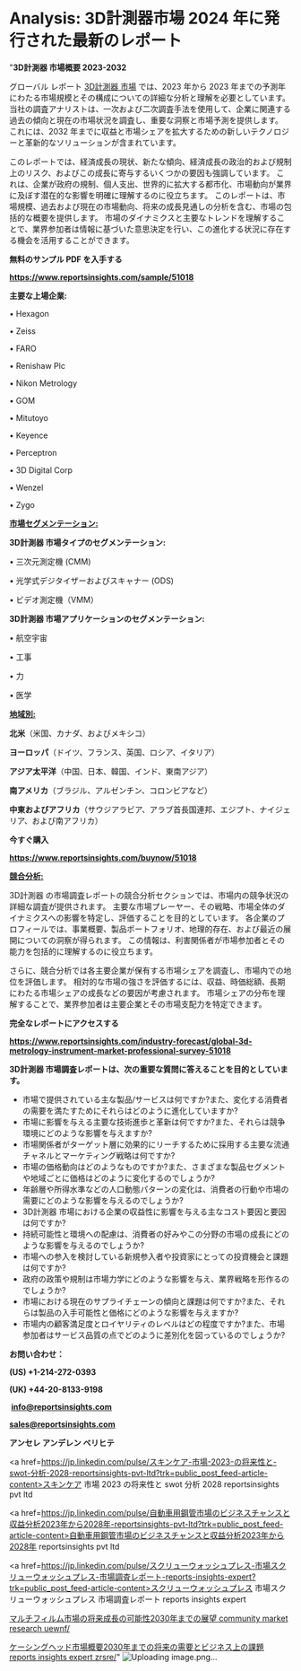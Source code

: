 # Analysis: 3D計測器市場 2024 年に発行された最新のレポート

"<strong>3D計測器 市場概要 2023-2032</strong>

グローバル レポート <a href=https://www.reportsinsights.com/sample/51018>3D計測器 市場</a> では、2023 年から 2023 年までの予測年にわたる市場規模とその構成についての詳細な分析と理解を必要としています。 当社の調査アナリストは、一次および二次調査手法を使用して、企業に関連する過去の傾向と現在の市場状況を調査し、重要な洞察と市場予測を提供します。 これには、2032 年までに収益と市場シェアを拡大​​するための新しいテクノロジーと革新的なソリューションが含まれています。

このレポートでは、経済成長の現状、新たな傾向、経済成長の政治的および規制上のリスク、およびこの成長に寄与するいくつかの要因も強調しています。 これは、企業が政府の規制、個人支出、世界的に拡大する都市化、市場動向が業界に及ぼす潜在的な影響を明確に理解するのに役立ちます。 このレポートは、市場規模、過去および現在の市場動向、将来の成長見通しの分析を含む、市場の包括的な概要を提供します。 市場のダイナミクスと主要なトレンドを理解することで、業界参加者は情報に基づいた意思決定を行い、この進化する状況に存在する機会を活用することができます。

<strong><b>無料のサンプル PDF を入手する</b></strong>

<a href=https://www.reportsinsights.com/sample/51018><strong><u>https://www.reportsinsights.com/sample/51018</u></strong></a>

<strong>主要な上場企業:</strong>

• Hexagon 

• Zeiss

• FARO 

• Renishaw Plc

• Nikon Metrology 

• GOM

• Mitutoyo

• Keyence

• Perceptron

• 3D Digital Corp

• Wenzel

• Zygo

<strong><u>市場セグメンテーション</u></strong><strong><u>:</u></strong>

<strong>3D計測器 市場タイプのセグメンテーション:</strong>

• 三次元測定機 (CMM)

• 光学式デジタイザーおよびスキャナー (ODS)

• ビデオ測定機（VMM）

<strong>3D計測器 市場アプリケーションのセグメンテーション:</strong>

• 航空宇宙

• 工事

• 力

• 医学

<strong><u>地域別</u></strong><strong><u>:</u></strong>

<strong>北米</strong>（米国、カナダ、およびメキシコ）

<strong>ヨーロッパ</strong>（ドイツ、フランス、英国、ロシア、イタリア）

<strong>アジア太平洋</strong>（中国、日本、韓国、インド、東南アジア）

<strong>南アメリカ</strong>（ブラジル、アルゼンチン、コロンビアなど）

<strong>中東およびアフリカ</strong>（サウジアラビア、アラブ首長国連邦、エジプト、ナイジェリア、および南アフリカ）

<strong>今すぐ購入</strong>

<a href=https://www.reportsinsights.com/buynow/51018><strong><u>https://www.reportsinsights.com/buynow/51018</u></strong></a>

<strong><u>競合分析:</u></strong>

3D計測器 の市場調査レポートの競合分析セクションでは、市場内の競争状況の詳細な調査が提供されます。 主要な市場プレーヤー、その戦略、市場全体のダイナミクスへの影響を特定し、評価することを目的としています。 各企業のプロフィールでは、事業概要、製品ポートフォリオ、地理的存在、および最近の展開についての洞察が得られます。 この情報は、利害関係者が市場参加者とその能力を包括的に理解するのに役立ちます。

さらに、競合分析では各主要企業が保有する市場シェアを調査し、市場内での地位を評価します。 相対的な市場の強さを評価するには、収益、時価総額、長期にわたる市場シェアの成長などの要因が考慮されます。 市場シェアの分布を理解することで、業界参加者は主要企業とその市場支配力を特定できます。

<strong>完全なレポートにアクセスする</strong>

<a href=https://www.reportsinsights.com/industry-forecast/global-3d-metrology-instrument-market-professional-survey-51018><strong><u><b>https://www.reportsinsights.com/industry-forecast/global-3d-metrology-instrument-market-professional-survey-51018</b></u></strong></a>

<strong><b>3D計測器 市場調査レポートは、次の重要な質問に答えることを目的としています。</b></strong>
<ul>
  <li>市場で提供されている主な製品/サービスは何ですか?また、変化する消費者の需要を満たすためにそれらはどのように進化していますか?</li>
  <li>市場に影響を与える主要な技術進歩と革新は何ですか?また、それらは競争環境にどのような影響を与えますか?</li>
  <li>市場関係者がターゲット層に効果的にリーチするために採用する主要な流通チャネルとマーケティング戦略は何ですか?</li>
  <li>市場の価格動向はどのようなものですか?また、さまざまな製品セグメントや地域ごとに価格はどのように変化するのでしょうか?</li>
  <li>年齢層や所得水準などの人口動態パターンの変化は、消費者の行動や市場の需要にどのような影響を与えるのでしょうか?</li>
  <li>3D計測器 市場における企業の収益性に影響を与える主なコスト要因と要因は何ですか?</li>
  <li>持続可能性と環境への配慮は、消費者の好みやこの分野の市場の成長にどのような影響を与えるのでしょうか?</li>
  <li>市場への参入を検討している新規参入者や投資家にとっての投資機会と課題は何ですか?</li>
  <li>政府の政策や規制は市場力学にどのような影響を与え、業界戦略を形作るのでしょうか?</li>
  <li>市場における現在のサプライチェーンの傾向と課題は何ですか?また、それらは製品の入手可能性と価格にどのような影響を与えますか?</li>
  <li>市場内の顧客満足度とロイヤリティのレベルはどの程度ですか?また、市場参加者はサービス品質の点でどのように差別化を図っているのでしょうか?</li>
</ul>
<strong>お問い合わせ：</strong>

<strong>(US) +1-214-272-0393</strong>

<strong>(UK) +44-20-8133-9198</strong>

<strong> </strong><a href=info@reportsinsights.com><strong><u>info@reportsinsights.com</u></strong></a>

<a href=sales@reportsinsights.com><strong><u>sales@reportsinsights.com</u></strong></a>

<strong>アンセレ アンデレン ベリヒテ</strong>

<a href=https://jp.linkedin.com/pulse/スキンケア-市場-2023-の将来性と-swot-分析-2028-reportsinsights-pvt-ltd?trk=public_post_feed-article-content>スキンケア 市場 2023 の将来性と swot 分析 2028 reportsinsights pvt ltd</a>

<a href=https://jp.linkedin.com/pulse/自動車用鋼管市場のビジネスチャンスと収益分析2023年から2028年-reportsinsights-pvt-ltd?trk=public_post_feed-article-content>自動車用鋼管市場のビジネスチャンスと収益分析2023年から2028年 reportsinsights pvt ltd</a>

<a href=https://jp.linkedin.com/pulse/スクリューウォッシュプレス-市場スクリューウォッシュプレス-市場調査レポート-reports-insights-expert?trk=public_post_feed-article-content>スクリューウォッシュプレス 市場スクリューウォッシュプレス 市場調査レポート reports insights expert</a>

<a href=https://www.linkedin.com/pulse/マルチフィルム市場の将来成長の可能性2030年までの展望-community-market-research-uewnf/>マルチフィルム市場の将来成長の可能性2030年までの展望 community market research uewnf/</a>

<a href=https://www.linkedin.com/pulse/ケーシングヘッド市場概要2030年までの将来の需要とビジネス上の課題-reports-insights-expert-zrsre/>ケーシングヘッド市場概要2030年までの将来の需要とビジネス上の課題 reports insights expert zrsre/</a>"
![Uploading image.png…]()
